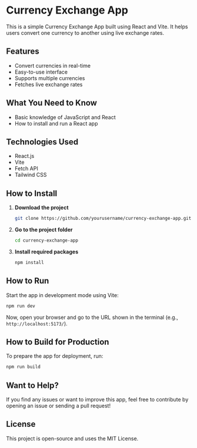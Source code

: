 # Currency Exchange App

This is a simple Currency Exchange App built using React and Vite. It helps users convert one currency to another using live exchange rates.

## Features

- Convert currencies in real-time
- Easy-to-use interface
- Supports multiple currencies
- Fetches live exchange rates

## What You Need to Know

- Basic knowledge of JavaScript and React
- How to install and run a React app

## Technologies Used

- React.js
- Vite
- Fetch API
- Tailwind CSS

## How to Install

1. **Download the project**

   ```sh
   git clone https://github.com/yourusername/currency-exchange-app.git
   ```

2. **Go to the project folder**

   ```sh
   cd currency-exchange-app
   ```

3. **Install required packages**
   ```sh
   npm install
   ```

## How to Run

Start the app in development mode using Vite:

```sh
npm run dev
```

Now, open your browser and go to the URL shown in the terminal (e.g., `http://localhost:5173/`).

## How to Build for Production

To prepare the app for deployment, run:

```sh
npm run build
```

## Want to Help?

If you find any issues or want to improve this app, feel free to contribute by opening an issue or sending a pull request!

## License

This project is open-source and uses the MIT License.
